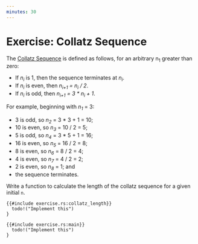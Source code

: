 ```yaml
---
minutes: 30
---
```


# Exercise: Collatz Sequence

The [Collatz Sequence](https://en.wikipedia.org/wiki/Collatz_conjecture) is
defined as follows, for an arbitrary n<sub>1</sub> greater than zero:

- If _n<sub>i</sub>_ is 1, then the sequence terminates at _n<sub>i</sub>_.
- If _n<sub>i</sub>_ is even, then _n<sub>i+1</sub> = n<sub>i</sub> / 2_.
- If _n<sub>i</sub>_ is odd, then _n<sub>i+1</sub> = 3 * n<sub>i</sub> + 1_.

For example, beginning with _n<sub>1</sub>_ = 3:

- 3 is odd, so _n<sub>2</sub>_ = 3 * 3 + 1 = 10;
- 10 is even, so _n<sub>3</sub>_ = 10 / 2 = 5;
- 5 is odd, so _n<sub>4</sub>_ = 3 * 5 + 1 = 16;
- 16 is even, so _n<sub>5</sub>_ = 16 / 2 = 8;
- 8 is even, so _n<sub>6</sub>_ = 8 / 2 = 4;
- 4 is even, so _n<sub>7</sub>_ = 4 / 2 = 2;
- 2 is even, so _n<sub>8</sub>_ = 1; and
- the sequence terminates.

Write a function to calculate the length of the collatz sequence for a given
initial `n`.

```rust,should_panic
{{#include exercise.rs:collatz_length}}
  todo!("Implement this")
}

{{#include exercise.rs:main}}
  todo!("Implement this")
}
```
